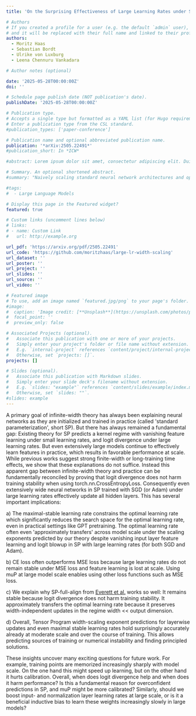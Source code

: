 ```yaml
---
title: 'On the Surprising Effectiveness of Large Learning Rates under Standard Width Scaling'

# Authors
# If you created a profile for a user (e.g. the default `admin` user), write the username (folder name) here
# and it will be replaced with their full name and linked to their profile.
authors:
  - Moritz Haas
  - Sebastian Bordt
  - Ulrike von Luxburg
  - Leena Chennuru Vankadara

# Author notes (optional)

date: '2025-05-28T00:00:00Z'
doi: ''

# Schedule page publish date (NOT publication's date).
publishDate: '2025-05-28T00:00:00Z'

# Publication type.
# Accepts a single type but formatted as a YAML list (for Hugo requirements).
# Enter a publication type from the CSL standard.
#publication_types: ['paper-conference']

# Publication name and optional abbreviated publication name.
publication: '*arXiv:2505.22491*'
#publication_short: In *ICW*

#abstract: Lorem ipsum dolor sit amet, consectetur adipiscing elit. Duis posuere tellus ac convallis placerat. Proin tincidunt magna sed ex sollicitudin condimentum. Sed ac faucibus dolor, scelerisque sollicitudin nisi. Cras purus urna, suscipit quis sapien eu, pulvinar tempor diam. Quisque risus orci, mollis id ante sit amet, gravida egestas nisl. Sed ac tempus magna. Proin in dui enim. Donec condimentum, sem id dapibus fringilla, tellus enim condimentum arcu, nec volutpat est felis vel metus. Vestibulum sit amet erat at nulla eleifend gravida.

# Summary. An optional shortened abstract.
#summary: "Naively scaling standard neural network architectures and optimization algorithms loses desirable properties such as feature learning in large models (see the Tensor Program series by Greg Yang et al.). We show the same for sharpness aware minimization (SAM) algorithms: There exists a unique nontrivial width-dependent and layerwise perturbation scaling for SAM that effectively perturbs all layers and provides in width-independent dynamics. A crucial practical benefit is transfer of optimal learning rate and perturbation radius jointly across model scales. In a second paper, we show that for the popular Mamba architecture, the maximal update parameterization and its related spectral scaling condition fail to induce the correct scaling properties, due to Mambas structured Hippo matrix and its selection mechanism. We derive the correct scaling using random matrix theory that necessarily goes beyond the Tensor Programs framework."

#tags:
#  - Large Language Models

# Display this page in the Featured widget?
featured: true

# Custom links (uncomment lines below)
# links:
# - name: Custom Link
#   url: http://example.org

url_pdf: 'https://arxiv.org/pdf/2505.22491'
url_code: 'https://github.com/moritzhaas/large-lr-width-scaling'
url_dataset: ''
url_poster: ''
url_project: ''
url_slides: ''
url_source: ''
url_video: ''

# Featured image
# To use, add an image named `featured.jpg/png` to your page's folder.
#image:
#  caption: 'Image credit: [**Unsplash**](https://unsplash.com/photos/pLCdAaMFLTE)'
#  focal_point: ''
#  preview_only: false

# Associated Projects (optional).
#   Associate this publication with one or more of your projects.
#   Simply enter your project's folder or file name without extension.
#   E.g. `internal-project` references `content/project/internal-project/index.md`.
#   Otherwise, set `projects: []`.
projects: []

# Slides (optional).
#   Associate this publication with Markdown slides.
#   Simply enter your slide deck's filename without extension.
#   E.g. `slides: "example"` references `content/slides/example/index.md`.
#   Otherwise, set `slides: ""`.
#slides: example
---
```


A primary goal of infinite-width theory has always been explaining neural networks as they are initialized and trained in practice (called 'standard parameterization', short SP). But there has always remained a fundamental gap: Existing theory for SP predicts a kernel regime with vanishing feature learning under small learning rates, and logit divergence under large learning rates. But even extensively large models continue to effectively learn features in practice, which results in favorable performance at scale. While previous works suggest strong finite-width or long-training time effects, we show that these explanations do not suffice. Instead this apparent gap between infinite-width theory and practice can be fundamentally reconciled by proving that logit divergence does not harm training stability when using torch.nn.CrossEntropyLoss. Consequently even extensively wide neural networks in SP trained with SGD (or Adam) under large learning rates effectively update all hidden layers. This has several important implications:

a) The maximal-stable learning rate constrains the optimal learning rate which significantly reduces the search space for the optimal learning rate, even in practical settings like GPT pretraining. The optimal learning rate often even 'approximately transfers' across model scale under the scaling exponents predicted by our theory despite vanishing input layer feature learning and logit blowup in SP with large learning rates (for both SGD and Adam).

b) CE loss often outperforms MSE loss because large learning rates do not remain stable under MSE loss and feature learning is lost at scale. Using muP at large model scale enables using other loss functions such as MSE loss.

c) We explain why SP-full-align from [Everett et al.](https://arxiv.org/pdf/2407.05872) works so well: It remains stable because logit divergence does not harm training stability. It approximately transfers the optimal learning rate because it preserves width-independent updates in the regime width << output dimension.

d) Overall, Tensor Program width-scaling exponent predictions for layerwise updates and even maximal stable learning rates hold surprisingly accurately already at moderate scale and over the course of training. This allows predicting sources of training or numerical instability and finding principled solutions.

These insights uncover many exciting questions for future work. For example, training points are memorized increasingly sharply with model scale. On the one hand this might speed up learning, but on the other hand it hurts calibration. Overall, when does logit divergence help and when does it harm performance? Is this a fundamental reason for overconfident predictions in SP, and muP might be more calibrated? Similarly, should we boost input- and normalization layer learning rates at large scale, or is it a beneficial inductive bias to learn these weights increasingly slowly in large models?